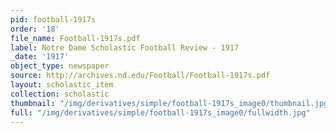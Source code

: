 ```yaml
---
pid: football-1917s
order: '18'
file_name: Football-1917s.pdf
label: Notre Dame Scholastic Football Review - 1917
_date: '1917'
object_type: newspaper
source: http://archives.nd.edu/Football/Football-1917s.pdf
layout: scholastic_item
collection: scholastic
thumbnail: "/img/derivatives/simple/football-1917s_image0/thumbnail.jpg"
full: "/img/derivatives/simple/football-1917s_image0/fullwidth.jpg"
---
```

